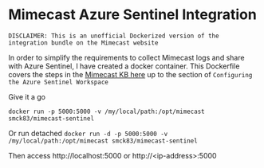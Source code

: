 # Mimecast Azure Sentinel Integration
`DISCLAIMER: This is an unofficial Dockerized version of the integration bundle on the Mimecast website`


In order to simplify the requirements to collect Mimecast logs and share with Azure Sentinel, I have created a docker container. This Dockerfile covers the steps in the [Mimecast KB here](https://community.mimecast.com/s/article/Azure-Sentinel) up to the section of `Configuring the Azure Sentinel Workspace`

Give it a go

`docker run -p 5000:5000 -v /my/local/path:/opt/mimecast smck83/mimecast-sentinel`

Or run detached
`docker run -d -p 5000:5000 -v /my/local/path:/opt/mimecast smck83/mimecast-sentinel`

Then access http://localhost:5000 or http://\<ip-address\>:5000

